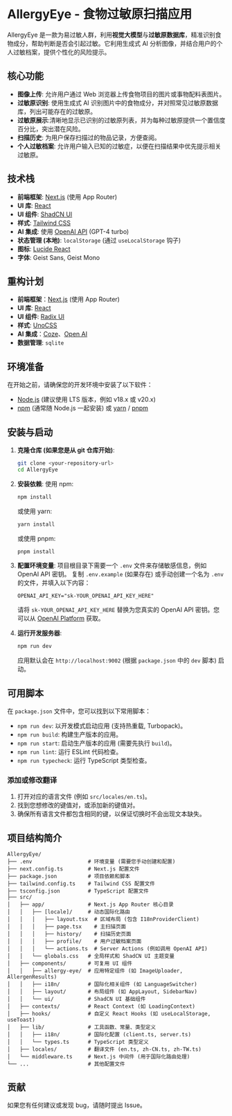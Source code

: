 
# AllergyEye - 食物过敏原扫描应用
AllergyEye 是一款为易过敏人群，利用<b>视觉大模型</b>与<b>过敏原数据库</b>，精准识别食物成分，帮助判断是否会引起过敏。它利用生成式 AI 分析图像，并结合用户的个人过敏档案，提供个性化的风险提示。

## 核心功能

-   **图像上传**: 允许用户通过 Web 浏览器上传食物项目的图片或事物配料表图片。
-   **过敏原识别**: 使用生成式 AI 识别图片中的食物成分，并对照常见过敏原数据库，列出可能存在的过敏原。
-   **过敏原展示**:清晰地显示已识别的过敏原列表，并为每种过敏原提供一个置信度百分比，突出潜在风险。
-   **扫描历史**: 为用户保存扫描过的物品记录，方便查阅。
-   **个人过敏档案**: 允许用户输入已知的过敏症，以便在扫描结果中优先提示相关过敏原。

## 技术栈

-   **前端框架**: [Next.js](https://nextjs.org/) (使用 App Router)
-   **UI 库**: [React](https://reactjs.org/)
-   **UI 组件**: [ShadCN UI](https://ui.shadcn.com/)
-   **样式**: [Tailwind CSS](https://tailwindcss.com/)
-   **AI 集成**: 使用 [OpenAI API](https://openai.com/product) (GPT-4 turbo)
-   **状态管理 (本地)**: `localStorage` (通过 `useLocalStorage` 钩子)
-   **图标**: [Lucide React](https://lucide.dev/)
-   **字体**: Geist Sans, Geist Mono

## 重构计划

- **前端框架**：[Next.js](https://nextjs.org/) (使用 App Router)
- **UI 库**: [React](https://reactjs.org/)
- **UI 组件**: [Radix UI](https://www.radix-ui.com/)
- **样式**: [UnoCSS](https://unocss.dev/)
- **AI 集成**：[Coze](https://www.coze.com/)、[Open AI](https://www.openai.com/)
- **数据管理**: `sqlite`

## 环境准备

在开始之前，请确保您的开发环境中安装了以下软件：

-   [Node.js](https://nodejs.org/) (建议使用 LTS 版本，例如 v18.x 或 v20.x)
-   [npm](https://www.npmjs.com/) (通常随 Node.js 一起安装) 或 [yarn](https://yarnpkg.com/) / [pnpm](https://pnpm.io/)

## 安装与启动

1.  **克隆仓库 (如果您是从 git 仓库开始)**:
    ```bash
    git clone <your-repository-url>
    cd AllergyEye
    ```

2.  **安装依赖**:
    使用 npm:
    ```bash
    npm install
    ```
    或使用 yarn:
    ```bash
    yarn install
    ```
    或使用 pnpm:
    ```bash
    pnpm install
    ```

3.  **配置环境变量**:
    项目根目录下需要一个 `.env` 文件来存储敏感信息，例如 OpenAI API 密钥。
    复制 `.env.example` (如果存在) 或手动创建一个名为 `.env` 的文件，并填入以下内容：

    ```env
    OPENAI_API_KEY="sk-YOUR_OPENAI_API_KEY_HERE"
    ```
    请将 `sk-YOUR_OPENAI_API_KEY_HERE` 替换为您真实的 OpenAI API 密钥。您可以从 [OpenAI Platform](https://platform.openai.com/account/api-keys) 获取。

4.  **运行开发服务器**:
    ```bash
    npm run dev
    ```
    应用默认会在 `http://localhost:9002` (根据 `package.json` 中的 `dev` 脚本) 启动。

## 可用脚本

在 `package.json` 文件中，您可以找到以下常用脚本：

-   `npm run dev`: 以开发模式启动应用 (支持热重载, Turbopack)。
-   `npm run build`: 构建生产版本的应用。
-   `npm run start`: 启动生产版本的应用 (需要先执行 `build`)。
-   `npm run lint`: 运行 ESLint 代码检查。
-   `npm run typecheck`: 运行 TypeScript 类型检查。

### 添加或修改翻译

1.  打开对应的语言文件 (例如 `src/locales/en.ts`)。
2.  找到您想修改的键值对，或添加新的键值对。
3.  确保所有语言文件都包含相同的键，以保证切换时不会出现文本缺失。


## 项目结构简介

```
AllergyEye/
├── .env                  # 环境变量 (需要您手动创建和配置)
├── next.config.ts        # Next.js 配置文件
├── package.json          # 项目依赖和脚本
├── tailwind.config.ts    # Tailwind CSS 配置文件
├── tsconfig.json         # TypeScript 配置文件
├── src/
│   ├── app/              # Next.js App Router 核心目录
│   │   ├── [locale]/     # 动态国际化路由
│   │   │   ├── layout.tsx  # 区域布局 (包含 I18nProviderClient)
│   │   │   ├── page.tsx    # 主扫描页面
│   │   │   ├── history/    # 扫描历史页面
│   │   │   ├── profile/    # 用户过敏档案页面
│   │   │   └── actions.ts  # Server Actions (例如调用 OpenAI API)
│   │   └── globals.css   # 全局样式和 ShadCN UI 主题变量
│   ├── components/       # 可复用 UI 组件
│   │   ├── allergy-eye/  # 应用特定组件 (如 ImageUploader, AllergenResults)
│   │   ├── i18n/         # 国际化相关组件 (如 LanguageSwitcher)
│   │   ├── layout/       # 布局组件 (如 AppLayout, SidebarNav)
│   │   └── ui/           # ShadCN UI 基础组件
│   ├── contexts/         # React Context (如 LoadingContext)
│   ├── hooks/            # 自定义 React Hooks (如 useLocalStorage, useToast)
│   ├── lib/              # 工具函数、常量、类型定义
│   │   ├── i18n/         # 国际化配置 (client.ts, server.ts)
│   │   └── types.ts      # TypeScript 类型定义
│   ├── locales/          # 翻译文件 (en.ts, zh-CN.ts, zh-TW.ts)
│   └── middleware.ts     # Next.js 中间件 (用于国际化路由处理)
└── ...                   # 其他配置文件
```

## 贡献

如果您有任何建议或发现 bug，请随时提出 Issue。

